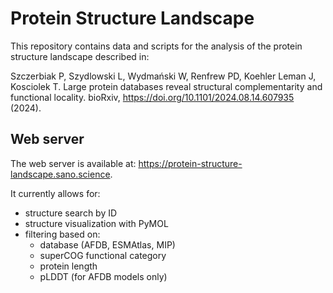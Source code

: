 # Protein Structure Landscape

This repository contains data and scripts for the analysis of the protein structure landscape described in:

Szczerbiak P, Szydlowski L, Wydmański W, Renfrew PD, Koehler Leman J, Kosciolek T. Large protein databases reveal structural complementarity and functional locality. bioRxiv, https://doi.org/10.1101/2024.08.14.607935 (2024).

## Web server

The web server is available at: https://protein-structure-landscape.sano.science. 

It currently allows for:   
- structure search by ID
- structure visualization with PyMOL
- filtering based on:
    - database (AFDB, ESMAtlas, MIP)
    - superCOG functional category
    - protein length
    - pLDDT (for AFDB models only)
